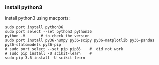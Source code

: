 ### install python3
install python3 using macports:
```shell
sudo port install python36
sudo port select --set python3 python36
python -V       # to check the version
sudo port install py36-numpy py36-scipy py36-matplotlib py36-pandas py36-statsmodels py36-pip
# sudo port select --set pip pip36    #  did not work
# sudo pip install -U scikit-learn    # 
sudo pip-3.6 install -U scikit-learn
```
